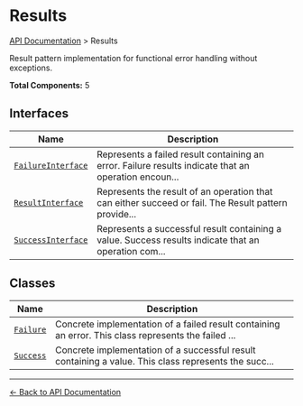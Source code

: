 # Results

[API Documentation](../README.md) > Results

Result pattern implementation for functional error handling without exceptions.

**Total Components:** 5

## Interfaces

| Name | Description |
|------|-------------|
| [`FailureInterface`](./FailureInterface.md) | Represents a failed result containing an error. Failure results indicate that an operation encoun... |
| [`ResultInterface`](./ResultInterface.md) | Represents the result of an operation that can either succeed or fail. The Result pattern provide... |
| [`SuccessInterface`](./SuccessInterface.md) | Represents a successful result containing a value. Success results indicate that an operation com... |

## Classes

| Name | Description |
|------|-------------|
| [`Failure`](./Failure.md) | Concrete implementation of a failed result containing an error. This class represents the failed ... |
| [`Success`](./Success.md) | Concrete implementation of a successful result containing a value. This class represents the succ... |

---

[← Back to API Documentation](../README.md)

